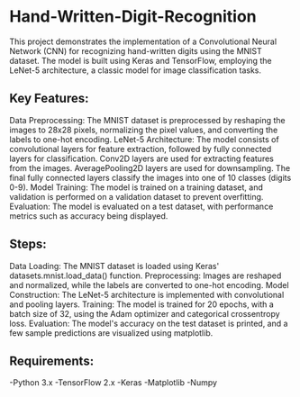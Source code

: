 # Hand-Written-Digit-Recognition

This project demonstrates the implementation of a Convolutional Neural Network (CNN) for recognizing hand-written digits using the MNIST dataset. The model is built using Keras and TensorFlow, employing the LeNet-5 architecture, a classic model for image classification tasks.

## Key Features:
Data Preprocessing: The MNIST dataset is preprocessed by reshaping the images to 28x28 pixels, normalizing the pixel values, and converting the labels to one-hot encoding.
LeNet-5 Architecture: The model consists of convolutional layers for feature extraction, followed by fully connected layers for classification.
Conv2D layers are used for extracting features from the images.
AveragePooling2D layers are used for downsampling.
The final fully connected layers classify the images into one of 10 classes (digits 0-9).
Model Training: The model is trained on a training dataset, and validation is performed on a validation dataset to prevent overfitting.
Evaluation: The model is evaluated on a test dataset, with performance metrics such as accuracy being displayed.
## Steps:
Data Loading: The MNIST dataset is loaded using Keras' datasets.mnist.load_data() function.
Preprocessing: Images are reshaped and normalized, while the labels are converted to one-hot encoding.
Model Construction: The LeNet-5 architecture is implemented with convolutional and pooling layers.
Training: The model is trained for 20 epochs, with a batch size of 32, using the Adam optimizer and categorical crossentropy loss.
Evaluation: The model's accuracy on the test dataset is printed, and a few sample predictions are visualized using matplotlib.
## Requirements:
-Python 3.x
-TensorFlow 2.x
-Keras
-Matplotlib
-Numpy
